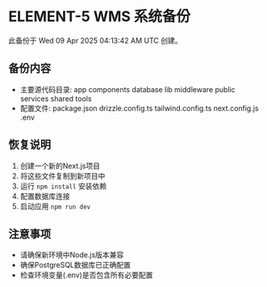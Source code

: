 # ELEMENT-5 WMS 系统备份

此备份于 Wed 09 Apr 2025 04:13:42 AM UTC 创建。

## 备份内容
- 主要源代码目录: app components database lib middleware public services shared tools
- 配置文件: package.json drizzle.config.ts tailwind.config.ts next.config.js .env

## 恢复说明
1. 创建一个新的Next.js项目
2. 将这些文件复制到新项目中
3. 运行 `npm install` 安装依赖
4. 配置数据库连接
5. 启动应用 `npm run dev`

## 注意事项
- 请确保新环境中Node.js版本兼容
- 确保PostgreSQL数据库已正确配置
- 检查环境变量(.env)是否包含所有必要配置
